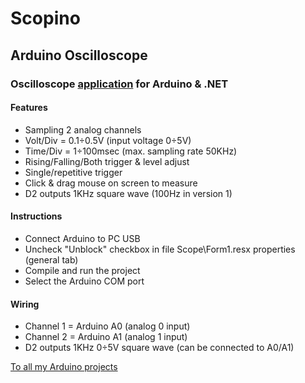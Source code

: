 # Scopino
## Arduino Oscilloscope
### Oscilloscope [application](https://drive.google.com/drive/folders/1JHs0LscehpshJasrQ62X1ALa4K6F6C8z?usp=sharing) for Arduino & .NET
#### Features
- Sampling 2 analog channels
- Volt/Div = 0.1÷0.5V (input voltage 0÷5V)
- Time/Div = 1÷100msec (max. sampling rate 50KHz)
- Rising/Falling/Both trigger & level adjust
- Single/repetitive trigger
- Click & drag mouse on screen to measure
- D2 outputs 1KHz square wave (100Hz in version 1)

#### Instructions
- Connect Arduino to PC USB
- Uncheck "Unblock" checkbox in file Scope\Form1.resx properties (general tab)
- Compile and run the project
- Select the Arduino COM port

#### Wiring
- Channel 1 = Arduino A0 (analog 0 input)
- Channel 2 = Arduino A1 (analog 1 input)
- D2 outputs 1KHz 0÷5V square wave (can be connected to A0/A1)

[To all my Arduino projects](https://sourceforge.net/u/azo747/profile/)
